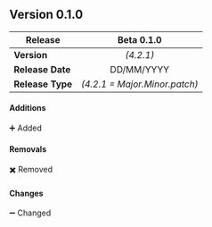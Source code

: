 ## Version 0.1.0

| **Release** 	| **Beta 0.1.0** 	|
|---	|:---:	|
| **Version** 	| _(4.2.1)_ 	|
| **Release Date** 	| DD/MM/YYYY 	|
| **Release Type** 	| _(4.2.1 = Major.Minor.patch)_ 	|

#### Additions
➕ Added

#### Removals
✖️ Removed

#### Changes
➖ Changed